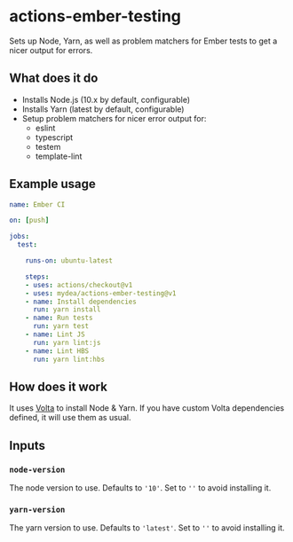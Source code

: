 # actions-ember-testing

Sets up Node, Yarn, as well as problem matchers for Ember tests to get a nicer output for errors.

## What does it do

* Installs Node.js (10.x by default, configurable)
* Installs Yarn (latest by default, configurable)
* Setup problem matchers for nicer error output for:
  * eslint
  * typescript
  * testem
  * template-lint

## Example usage

```yaml
name: Ember CI

on: [push]

jobs:
  test:

    runs-on: ubuntu-latest

    steps:
    - uses: actions/checkout@v1
    - uses: mydea/actions-ember-testing@v1
    - name: Install dependencies
      run: yarn install
    - name: Run tests
      run: yarn test
    - name: Lint JS
      run: yarn lint:js
    - name: Lint HBS
      run: yarn lint:hbs
```

## How does it work

It uses [Volta](https://volta.sh/) to install Node & Yarn. 
If you have custom Volta dependencies defined, it will use them as usual.

## Inputs

### `node-version`

The node version to use. Defaults to `'10'`. Set to `''` to avoid installing it.

### `yarn-version`

The yarn version to use. Defaults to `'latest'`. Set to `''`  to avoid installing it.
